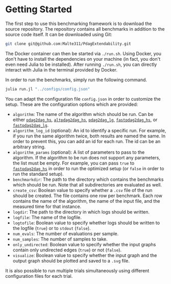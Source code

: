 # Getting Started

The first step to use this benchmarking framework is to download
the source repository. The repository contains all benchmarks in
addition to the source code itself. It can be downloaded using
Git:

```bash
git clone git@github.com:Malte311/PdagExtendability.git
```

The Docker container can then be started via `./run.sh`. Using
Docker, you don't have to install the dependencies on your machine
(in fact, you don't even need Julia to be installed). After running
`./run.sh`, you can directly interact with Julia in the terminal
provided by Docker.

In order to run the benchmarks, simply run the following command.

```bash
julia run.jl "../configs/config.json"
```

You can adapt the configuration file `config.json` in order to customize
the setup. These are the configuration options which are provided:

- `algorithm`: The name of the algorithm which should be run. Can be either [`pdag2dag_hs`](@ref), [`altpdag2dag_hs`](@ref), [`pdag2dag_lg`](@ref), [`fastpdag2dag_hs`](@ref), or [`fastpdag2dag_lg`](@ref).
- `algorithm_log_id` (optional): An id to identify a specific run. For example, if you run the same algorithm twice, both results are named the same. In order to prevent this, you can add an id for each run. The id can be an arbitrary string.
- `algorithm_params` (optional): A list of parameters to pass to the algorithm. If the algorithm to be run does not support any parameters, the list must be empty. For example, you can pass `true` to [`fastpdag2dag_hs`](@ref) in order to run the optimized setup (or `false` in order to run the standard setup).
- `benchmarkdir`: The path to the directory which contains the benchmarks which should be run. Note that all subdirectories are evaluated as well.
- `create_csv`: Boolean value to specify whether a `.csv` file of the run should be created. The file contains one row per benchmark. Each row contains the name of the algorithm, the name of the input file, and the measured time for that instance.
- `logdir`: The path to the directory in which logs should be written.
- `logfile`: The name of the logfile.
- `logtofile`: Boolean value to specify whether logs should be written to the logfile (`true`) or to `stdout` (`false`).
- `num_evals`: The number of evaluations per sample.
- `num_samples`: The number of samples to take.
- `only_undirected`: Boolean value to specify whether the input graphs contain only undirected edges (`true`) or not (`false`).
- `visualize`: Boolean value to specify whether the input graph and the output graph should be plotted and saved to a `.svg` file.

It is also possible to run multiple trials simultaneously using different configuration files for each trial.